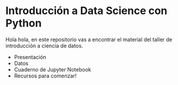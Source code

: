 # Introducción a Data Science con Python
Hola hola, en este repositorio vas a encontrar el material del taller de introducción a ciencia de datos.

* Presentación
* Datos
* Cuaderno de Jupyter Notebook
* Recursos para comenzar! 
